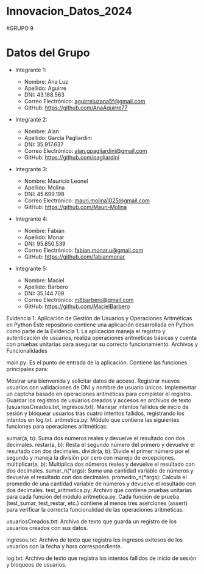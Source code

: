 # Innovacion_Datos_2024
#GRUPO 9

# Datos del Grupo

- Integrante 1:
  - Nombre: Ana Luz 
  - Apellido: Aguirre
  - DNI: 43.188.563
  - Correo Electrónico: aguirreluzana5f@gmail.com
  - GitHub: https://github.com/AnaAguirre77

- Integrante 2:
  - Nombre: Alan 
  - Apellido: García Pagliardini
  - DNI: 35.917.637
  - Correo Electrónico: alan.gpagliardini@gmail.com
  - GitHub: https://github.com/pagliardini

- Integrante 3:
  - Nombre: Mauricio Leonel
  - Apellido: Molina
  - DNI: 45.699.198
  - Correo Electrónico: mauri.molina1025@gmail.com
  - GitHub: https://github.com/Mauri-Molina

- Integrante 4:
  - Nombre: Fabián 
  - Apellido: Monar
  - DNI: 95.850.539
  - Correo Electrónico: fabian.monar.u@gmail.com
  - GitHub: https://github.com/fabianmonar

- Integrante 5:
  - Nombre: Maciel 
  - Apellido: Barbero
  - DNI: 35.144.709
  - Correo Electrónico: m8barbero@gmail.com
  - GitHub: https://github.com/MacielBarbero

Evidencia 1: Aplicación de Gestión de Usuarios y Operaciones Aritméticas en Python
Este repositorio contiene una aplicación desarrollada en Python como parte de la Evidencia 1. La aplicación maneja el registro y autenticación de usuarios, realiza operaciones aritméticas básicas y cuenta con pruebas unitarias para asegurar su correcto funcionamiento.
Archivos y Funcionalidades

main.py: Es el punto de entrada de la aplicación. Contiene las funciones principales para:

Mostrar una bienvenida y solicitar datos de acceso.
Registrar nuevos usuarios con validaciones de DNI y nombre de usuario únicos.
Implementar un captcha basado en operaciones aritméticas para completar el registro.
Guardar los registros de usuarios creados y accesos en archivos de texto (usuariosCreados.txt, ingresos.txt).
Manejar intentos fallidos de inicio de sesión y bloquear usuarios tras cuatro intentos fallidos, registrando los intentos en log.txt.
aritmetica.py: Módulo que contiene las siguientes funciones para operaciones aritméticas:

sumar(a, b): Suma dos números reales y devuelve el resultado con dos decimales.
restar(a, b): Resta el segundo número del primero y devuelve el resultado con dos decimales.
dividir(a, b): Divide el primer número por el segundo y maneja la división por cero con manejo de excepciones.
multiplicar(a, b): Multiplica dos números reales y devuelve el resultado con dos decimales.
sumar_n(*args): Suma una cantidad variable de números y devuelve el resultado con dos decimales.
promedio_n(*args): Calcula el promedio de una cantidad variable de números y devuelve el resultado con dos decimales.
test_aritmetica.py: Archivo que contiene pruebas unitarias para cada función del módulo aritmetica.py. Cada función de prueba (test_sumar, test_restar, etc.) contiene al menos tres aserciones (assert) para verificar la correcta funcionalidad de las operaciones aritméticas.

usuariosCreados.txt: Archivo de texto que guarda un registro de los usuarios creados con sus datos.

ingresos.txt: Archivo de texto que registra los ingresos exitosos de los usuarios con la fecha y hora correspondiente.

log.txt: Archivo de texto que registra los intentos fallidos de inicio de sesión y bloqueos de usuarios.
